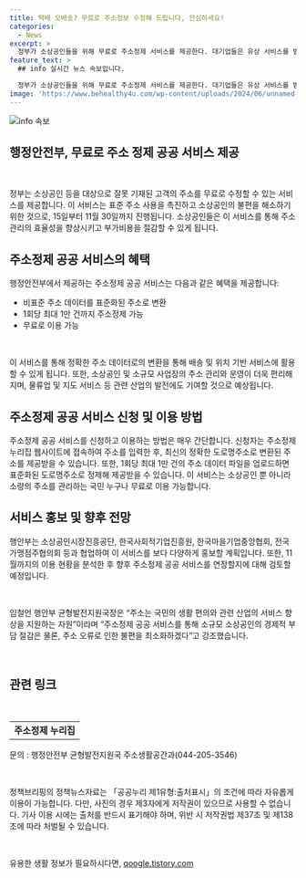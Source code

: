 ```yaml
---
title: 택배 오배송? 무료로 주소정보 수정해 드립니다, 안심하세요!
categories:
  - News
excerpt: >
  정부가 소상공인들을 위해 무료로 주소정제 서비스를 제공한다. 대기업들은 유상 서비스를 받아 고객 주소를 정제하지만, 소상공인은 개인이 제공한 주소를 사용해 불편함을 겪고 있다. 잘못된 주소 사용으로 발생하는 우편 반송과 배송 지연 등의 문제를 해결하기 위해 행안부는 1만 건까지 무료로 주소정제를 지원하고 있다. 이 서비스는 주소 정보 산업을 활성화시키고, 경제적 부담을 덜어줄 뿐만 아니라, 국민의 생활편의를 도모할 것으로 기대된다. 더 많은 소상공인들이 서비스를 활용할 수 있도록 홍보 및 협업을 추진하고, 향후 서비스 연장을 검토할 예정이다. [출처: 정책브리핑]
feature_text: >
  ## info 실시간 뉴스 속보입니다.

  정부가 소상공인들을 위해 무료로 주소정제 서비스를 제공한다. 대기업들은 유상 서비스를 받아 고객 주소를 정제하지만, 소상공인은 개인이 제공한 주소를 사용해 불편함을 겪고 있다. 잘못된 주소 사용으로 발생하는 우편 반송과 배송 지연 등의 문제를 해결하기 위해 행안부는 1만 건까지 무료로 주소정제를 지원하고 있다. 이 서비스는 주소 정보 산업을 활성화시키고, 경제적 부담을 덜어줄 뿐만 아니라, 국민의 생활편의를 도모할 것으로 기대된다. 더 많은 소상공인들이 서비스를 활용할 수 있도록 홍보 및 협업을 추진하고, 향후 서비스 연장을 검토할 예정이다. [출처: 정책브리핑]
image: 'https://www.behealthy4u.com/wp-content/uploads/2024/06/unnamed-file.png'
---
```


<p><img src="https://www.behealthy4u.com/wp-content/uploads/2024/06/unnamed-file.png" alt="info 속보" /></p>

<h2 data-ke-size="size26">행정안전부, 무료로 주소 정제 공공 서비스 제공</h2>

<p data-ke-size="size16">&nbsp;</p>

<p>정부는 소상공인 등을 대상으로 잘못 기재된 고객의 주소를 무료로 수정할 수 있는 서비스를 제공합니다. 이 서비스는 표준 주소 사용을 촉진하고 소상공인의 불편을 해소하기 위한 것으로, 15일부터 11월 30일까지 진행됩니다. 소상공인들은 이 서비스를 통해 주소 관리의 효율성을 향상시키고 부가비용을 절감할 수 있게 됩니다.</p></p>

<h2 data-ke-size="size24">주소정제 공공 서비스의 혜택</h2>

<p data-ke-size="size16">행정안전부에서 제공하는 주소정제 공공 서비스는 다음과 같은 혜택을 제공합니다:</p>

<ul>
<li>비표준 주소 데이터를 표준화된 주소로 변환</li>
<li>1회당 최대 1만 건까지 주소정제 가능</li>
<li>무료로 이용 가능</li>
</ul>

<p data-ke-size="size16">&nbsp;</p>

<p data-ke-size="size16">이 서비스를 통해 정확한 주소 데이터로의 변환을 통해 배송 및 위치 기반 서비스에 활용할 수 있게 됩니다. 또한, 소상공인 및 소규모 사업장의 주소 관리와 운영이 더욱 편리해지며, 물류업 및 지도 서비스 등 관련 산업의 발전에도 기여할 것으로 예상됩니다.</p>

<h2 data-ke-size="size24">주소정제 공공 서비스 신청 및 이용 방법</h2>

<p data-ke-size="size16">주소정제 공공 서비스를 신청하고 이용하는 방법은 매우 간단합니다. 신청자는 주소정제 누리집 웹사이트에 접속하여 주소를 입력한 후, 최신의 정확한 도로명주소로 변환된 주소를 제공받을 수 있습니다. 또한, 1회당 최대 1만 건의 주소 데이터 파일을 업로드하면 표준화된 도로명주소로 정제해 제공받을 수 있습니다. 이 서비스는 소상공인 뿐 아니라 소량의 주소를 관리하는 국민 누구나 무료로 이용 가능합니다.</p>

<h2 data-ke-size="size24">서비스 홍보 및 향후 전망</h2>

<p data-ke-size="size16">행안부는 소상공인시장진흥공단, 한국사회적기업진흥원, 한국마을기업중앙협회, 전국가맹점주협의회 등과 협업하여 이 서비스를 보다 다양하게 홍보할 계획입니다. 또한, 11월까지의 이용 현황을 분석한 후 향후 주소정제 공공 서비스를 연장할지에 대해 검토할 예정입니다.</p>

<p data-ke-size="size16">&nbsp;</p>

<p data-ke-size="size16">임철언 행안부 균형발전지원국장은 “주소는 국민의 생활 편의와 관련 산업의 서비스 향상을 지원하는 자원”이라며 “주소정제 공공 서비스를 통해 소규모 소상공인의 경제적 부담 절감은 물론, 주소 오류로 인한 불편을 최소화하겠다”고 강조했습니다. </p>

<p data-ke-size="size16">&nbsp;</p>

<h2 data-ke-size="size24">관련 링크</h2>

<p data-ke-size="size16">&nbsp;</p>

<table>
<tbody>
<tr>
<td style="text-align: center; height: 17px;"><b>주소정제 누리집</b></td>
</tr>
</tbody>
</table>

<p data-ke-size="size16">문의 : 행정안전부 균형발전지원국 주소생활공간과(044-205-3546)</p>

<p data-ke-size="size16">&nbsp;</p>

<p data-ke-size="size16">정책브리핑의 정책뉴스자료는 「공공누리 제1유형:출처표시」의 조건에 따라 자유롭게 이용이 가능합니다. 다만, 사진의 경우 제3자에게 저작권이 있으므로 사용할 수 없습니다. 기사 이용 시에는 출처를 반드시 표기해야 하며, 위반 시 저작권법 제37조 및 제138조에 따라 처벌될 수 있습니다. <span style="color: #1a5490;">&nbsp;</span></p>

<p data-ke-size="size16">&nbsp;</p>
유용한 생활 정보가 필요하시다면, <a href="https://qoogle.tistory.com" rel="dofollow">qoogle.tistory.com</a>


